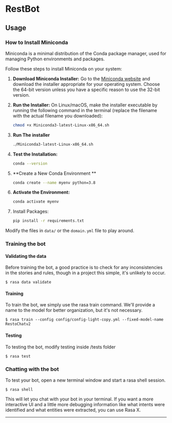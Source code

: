 # RestBot

## Usage
### How to Install Miniconda

Miniconda is a minimal distribution of the Conda package manager, used for managing Python environments and packages.

Follow these steps to install Miniconda on your system:

1. **Download Miniconda Installer:**
   Go to the [Miniconda website](https://docs.conda.io/en/latest/miniconda.html) and download the installer appropriate for your operating system. Choose the 64-bit version unless you have a specific reason to use the 32-bit version.

2. **Run the Installer:**
   On Linux/macOS, make the installer executable by running the following command in the terminal (replace the filename with the actual filename you downloaded):
   ```sh
   chmod +x Miniconda3-latest-Linux-x86_64.sh
3. **Run The installer**
   ```sh
   ./Miniconda3-latest-Linux-x86_64.sh
4. **Test the Installation:**
   ```sh
   conda --version
5. **Create a New Conda Environment **
   ```sh
   conda create --name myenv python=3.8
6. **Activate the Environment:**
   ```sh
   conda activate myenv
7. Install Packages:
   ```sh
   pip install -r requirements.txt


Modify the files in `data/` or the `domain.yml` file to play around.

### Training the bot
#### Validating the data
Before training the bot, a good practice is to check for any inconsistencies in the stories and rules, though in a project this simple, it's unlikely to occur.
```
$ rasa data validate
```

#### Training
To train the bot, we simply use the rasa train command. We'll provide a name to the model for better organization, but it's not necessary.
```
$ rasa train --config config/config-light-copy.yml --fixed-model-name RestoChatv2
```

#### Testing
To testing the bot, modify testing inside /tests folder
```
$ rasa test
```

### Chatting with the bot
To test your bot, open a new terminal window and start a rasa shell session.
```
$ rasa shell
```
This will let you chat with your bot in your terminal. If you want a more interactive UI and a little more debugging information like what intents were identified and what entities were extracted, you can use Rasa X.

---
